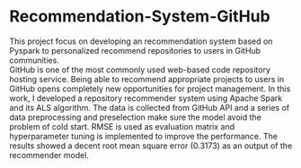 # Recommendation-System-GitHub
This project focus on developing an recommendation system based on Pyspark to personalized recommend repositories to users in GitHub communities.  
GitHub is one of the most commonly used web-based code repository hosting service. Being able to recommend appropriate projects to users in GitHub opens completely new opportunities for project management. In this work, I developed a repository recommender system using Apache Spark and its ALS algorithm. The data is collected from GitHub API and a series of data preprocessing and preselection make sure the model avoid the problem of cold start. RMSE is used as evaluation matrix and hyperparameter tuning is implemented to improve the performance. The results showed a decent root mean square error (0.3173) as an output of the recommender model.
